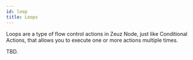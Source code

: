 ```yaml
---
id: loop
title: Loops
---
```


Loops are a type of flow control actions in Zeuz Node, just like <Link to="/docs/condition">Conditional Actions</Link>, that allows you to execute one or more actions multiple times.

TBD.
